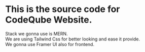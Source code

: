 # This is the source code for CodeQube Website.

Stack we gonna use is MERN.\
We are using Tailwind Css for better looking and ease it provide. \
We gonna use Framer UI also for frontend. 

